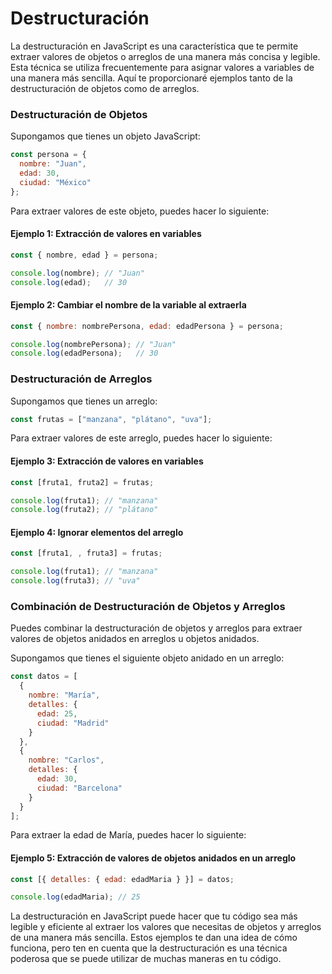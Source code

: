 # Destructuración

La destructuración en JavaScript es una característica que te permite extraer valores de objetos o arreglos de una manera más concisa y legible. Esta técnica se utiliza frecuentemente para asignar valores a variables de una manera más sencilla. Aquí te proporcionaré ejemplos tanto de la destructuración de objetos como de arreglos.

### Destructuración de Objetos

Supongamos que tienes un objeto JavaScript:

```javascript
const persona = {
  nombre: "Juan",
  edad: 30,
  ciudad: "México"
};
```

Para extraer valores de este objeto, puedes hacer lo siguiente:

#### Ejemplo 1: Extracción de valores en variables

```javascript
const { nombre, edad } = persona;

console.log(nombre); // "Juan"
console.log(edad);   // 30
```

#### Ejemplo 2: Cambiar el nombre de la variable al extraerla

```javascript
const { nombre: nombrePersona, edad: edadPersona } = persona;

console.log(nombrePersona); // "Juan"
console.log(edadPersona);   // 30
```

### Destructuración de Arreglos

Supongamos que tienes un arreglo:

```javascript
const frutas = ["manzana", "plátano", "uva"];
```

Para extraer valores de este arreglo, puedes hacer lo siguiente:

#### Ejemplo 3: Extracción de valores en variables

```javascript
const [fruta1, fruta2] = frutas;

console.log(fruta1); // "manzana"
console.log(fruta2); // "plátano"
```

#### Ejemplo 4: Ignorar elementos del arreglo

```javascript
const [fruta1, , fruta3] = frutas;

console.log(fruta1); // "manzana"
console.log(fruta3); // "uva"
```

### Combinación de Destructuración de Objetos y Arreglos

Puedes combinar la destructuración de objetos y arreglos para extraer valores de objetos anidados en arreglos u objetos anidados.

Supongamos que tienes el siguiente objeto anidado en un arreglo:

```javascript
const datos = [
  {
    nombre: "María",
    detalles: {
      edad: 25,
      ciudad: "Madrid"
    }
  },
  {
    nombre: "Carlos",
    detalles: {
      edad: 30,
      ciudad: "Barcelona"
    }
  }
];
```

Para extraer la edad de María, puedes hacer lo siguiente:

#### Ejemplo 5: Extracción de valores de objetos anidados en un arreglo

```javascript
const [{ detalles: { edad: edadMaria } }] = datos;

console.log(edadMaria); // 25
```

La destructuración en JavaScript puede hacer que tu código sea más legible y eficiente al extraer los valores que necesitas de objetos y arreglos de una manera más sencilla. Estos ejemplos te dan una idea de cómo funciona, pero ten en cuenta que la destructuración es una técnica poderosa que se puede utilizar de muchas maneras en tu código.
